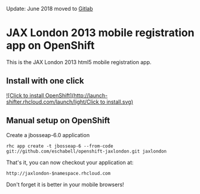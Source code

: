 Update: June 2018 moved to [Gitlab](https://gitlab.com/eschabell/openshift-jaxlondon)


JAX London 2013 mobile registration app on OpenShift
====================================================
This is the JAX London 2013 html5 mobile registration app.


Install with one click
----------------------
[![Click to install OpenShift](http://launch-shifter.rhcloud.com/launch/light/Click to install.svg)](https://openshift.redhat.com/app/console/application_type/custom?&cartridges[]=jbosseap-6&initial_git_url=https://github.com/eschabell/openshift-jaxlondon.git&name=jaxlondon)


Manual setup on OpenShift
-------------------------
Create a jbosseap-6.0 application

    rhc app create -t jbosseap-6 --from-code git://github.com/eschabell/openshift-jaxlondon.git jaxlondon

That's it, you can now checkout your application at:

    http://jaxlondon-$namespace.rhcloud.com

Don't forget it is better in your mobile browsers!
